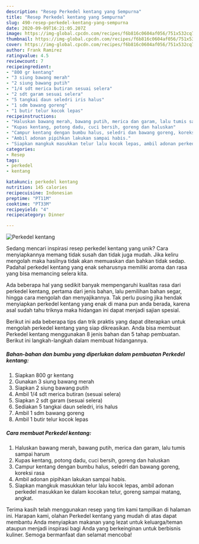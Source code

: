```yaml
---
description: "Resep Perkedel kentang yang Sempurna"
title: "Resep Perkedel kentang yang Sempurna"
slug: 490-resep-perkedel-kentang-yang-sempurna
date: 2020-09-09T16:21:05.207Z
image: https://img-global.cpcdn.com/recipes/f6b816c0604af056/751x532cq70/perkedel-kentang-foto-resep-utama.jpg
thumbnail: https://img-global.cpcdn.com/recipes/f6b816c0604af056/751x532cq70/perkedel-kentang-foto-resep-utama.jpg
cover: https://img-global.cpcdn.com/recipes/f6b816c0604af056/751x532cq70/perkedel-kentang-foto-resep-utama.jpg
author: Frank Ramirez
ratingvalue: 4.5
reviewcount: 7
recipeingredient:
- "800 gr kentang"
- "3 siung bawang merah"
- "2 siung bawang putih"
- "1/4 sdt merica butiran sesuai selera"
- "2 sdt garam sesuai selera"
- "5 tangkai daun seledri iris halus"
- "1 sdm bawang goreng"
- "1 butir telur kocok lepas"
recipeinstructions:
- "Haluskan bawang merah, bawang putih, merica dan garam, lalu tumis sampai harum"
- "Kupas kentang, potong dadu, cuci bersih, goreng dan haluskan"
- "Campur kentang dengan bumbu halus, seledri dan bawang goreng, koreksi rasa"
- "Ambil adonan pipihkan lakukan sampai habis."
- "Siapkan mangkuk masukkan telur lalu kocok lepas, ambil adonan perkedel masukkan ke dalam kocokan telur, goreng sampai matang, angkat."
categories:
- Resep
tags:
- perkedel
- kentang

katakunci: perkedel kentang 
nutrition: 145 calories
recipecuisine: Indonesian
preptime: "PT11M"
cooktime: "PT33M"
recipeyield: "4"
recipecategory: Dinner

---
```



![Perkedel kentang](https://img-global.cpcdn.com/recipes/f6b816c0604af056/751x532cq70/perkedel-kentang-foto-resep-utama.jpg)

Sedang mencari inspirasi resep perkedel kentang yang unik? Cara menyiapkannya memang tidak susah dan tidak juga mudah. Jika keliru mengolah maka hasilnya tidak akan memuaskan dan bahkan tidak sedap. Padahal perkedel kentang yang enak seharusnya memiliki aroma dan rasa yang bisa memancing selera kita.

Ada beberapa hal yang sedikit banyak mempengaruhi kualitas rasa dari perkedel kentang, pertama dari jenis bahan, lalu pemilihan bahan segar, hingga cara mengolah dan menyajikannya. Tak perlu pusing jika hendak menyiapkan perkedel kentang yang enak di mana pun anda berada, karena asal sudah tahu triknya maka hidangan ini dapat menjadi sajian spesial.




Berikut ini ada beberapa tips dan trik praktis yang dapat diterapkan untuk mengolah perkedel kentang yang siap dikreasikan. Anda bisa membuat Perkedel kentang menggunakan 8 jenis bahan dan 5 tahap pembuatan. Berikut ini langkah-langkah dalam membuat hidangannya.

<!--inarticleads1-->

##### Bahan-bahan dan bumbu yang diperlukan dalam pembuatan Perkedel kentang:

1. Siapkan 800 gr kentang
1. Gunakan 3 siung bawang merah
1. Siapkan 2 siung bawang putih
1. Ambil 1/4 sdt merica butiran (sesuai selera)
1. Siapkan 2 sdt garam (sesuai selera)
1. Sediakan 5 tangkai daun seledri, iris halus
1. Ambil 1 sdm bawang goreng
1. Ambil 1 butir telur kocok lepas




<!--inarticleads2-->

##### Cara membuat Perkedel kentang:

1. Haluskan bawang merah, bawang putih, merica dan garam, lalu tumis sampai harum
1. Kupas kentang, potong dadu, cuci bersih, goreng dan haluskan
1. Campur kentang dengan bumbu halus, seledri dan bawang goreng, koreksi rasa
1. Ambil adonan pipihkan lakukan sampai habis.
1. Siapkan mangkuk masukkan telur lalu kocok lepas, ambil adonan perkedel masukkan ke dalam kocokan telur, goreng sampai matang, angkat.




Terima kasih telah menggunakan resep yang tim kami tampilkan di halaman ini. Harapan kami, olahan Perkedel kentang yang mudah di atas dapat membantu Anda menyiapkan makanan yang lezat untuk keluarga/teman ataupun menjadi inspirasi bagi Anda yang berkeinginan untuk berbisnis kuliner. Semoga bermanfaat dan selamat mencoba!
